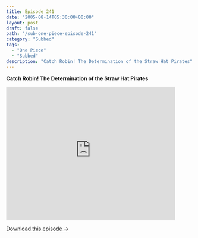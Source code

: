 ```yaml
---
title: Episode 241
date: "2005-08-14T05:30:00+00:00"
layout: post
draft: false
path: "/sub-one-piece-episode-241"
category: "Subbed"
tags:
  - "One Piece"
  - "Subbed"
description: "Catch Robin! The Determination of the Straw Hat Pirates"
---
```


**Catch Robin! The Determination of the Straw Hat Pirates**

<iframe width="640" height="360" src="https://www.rapidvideo.com/e/FXQH4UB9VN" frameborder="0" marginwidth=0 marginheight=0 scrolling=no allowfullscreen style="max-width:90%;"></iframe>

<a href="http://ouo.io/qs/eCodkFEQ?s=https://www.rapidvideo.com/d/FXQH4UB9VN" class="styled_a">Download this episode →</a>

